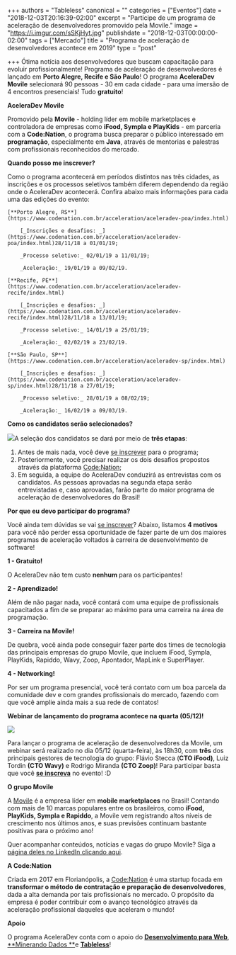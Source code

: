 +++
authors = "Tableless"
canonical = ""
categories = ["Eventos"]
date = "2018-12-03T20:16:39-02:00"
excerpt = "Participe de um programa de aceleração de desenvolvedores promovido pela Movile."
image = "https://i.imgur.com/sSKjHyt.jpg"
publishdate = "2018-12-03T00:00:00-02:00"
tags = ["Mercado"]
title = "Programa de aceleração de desenvolvedores acontece em 2019"
type = "post"

+++
Ótima notícia aos desenvolvedores que buscam capacitação para evoluir profissionalmente! Programa de aceleração de desenvolvedores é lançado em **Porto Alegre, Recife e São Paulo**! O programa **AceleraDev Movile** selecionará 90 pessoas - 30 em cada cidade - para uma imersão de 4 encontros presenciais! Tudo **gratuito**!

**AceleraDev Movile**

Promovido pela **Movile** - holding líder em mobile marketplaces e controladora de empresas como **iFood, Sympla e PlayKids** - em parceria com a **Code:Nation**, o programa busca preparar o público interessado em **programação**, especialmente em **Java**, através de mentorias e palestras com profissionais reconhecidos do mercado.

**Quando posso me inscrever?**

Como o programa acontecerá em períodos distintos nas três cidades, as inscrições e os processos seletivos também diferem dependendo da região onde o AceleraDev acontecerá. Confira abaixo mais informações para cada uma das edições do evento:

	[**Porto Alegre, RS**](https://www.codenation.com.br/acceleration/aceleradev-poa/index.html)

		[_Inscrições e desafios: _](https://www.codenation.com.br/acceleration/aceleradev-poa/index.html)28/11/18 a 01/01/19;

		_Processo seletivo:_ 02/01/19 a 11/01/19;

		_Aceleração:_ 19/01/19 a 09/02/19.

	[**Recife, PE**](https://www.codenation.com.br/acceleration/aceleradev-recife/index.html)

		[_Inscrições e desafios: _](https://www.codenation.com.br/acceleration/aceleradev-recife/index.html)28/11/18 a 13/01/19;

		_Processo seletivo:_ 14/01/19 a 25/01/19;

		_Aceleração:_ 02/02/19 a 23/02/19.

	[**São Paulo, SP**](https://www.codenation.com.br/acceleration/aceleradev-sp/index.html)

		[_Inscrições e desafios: _](https://www.codenation.com.br/acceleration/aceleradev-sp/index.html)28/11/18 a 27/01/19;

		_Processo seletivo:_ 28/01/19 a 08/02/19;

		_Aceleração:_ 16/02/19 a 09/03/19.

**Como os candidatos serão selecionados?**

  
![](https://i.imgur.com/hS265rn.jpg)A seleção dos candidatos se dará por meio de **três etapas**:

1. Antes de mais nada, você deve [se inscrever](https://www.codenation.com.br/) para o programa;
2. Posteriormente, você precisar realizar os dois desafios propostos através da plataforma [Code:Nation](https://www.codenation.com.br/);
3. Em seguida, a equipe do AceleraDev conduzirá as entrevistas com os candidatos. As pessoas aprovadas na segunda etapa serão entrevistadas e, caso aprovadas, farão parte do maior programa de aceleração de desenvolvedores do Brasil!

**Por que eu devo participar do programa?**

Você ainda tem dúvidas se vai [se inscrever](https://www.codenation.com.br/)? Abaixo, listamos **4 motivos** para você não perder essa oportunidade de fazer parte de um dos maiores programas de aceleração voltados à carreira de desenvolvimento de software!

**1 - Gratuito!** 

O AceleraDev não tem custo **nenhum** para os participantes! 

**2 - Aprendizado!** 

Além de não pagar nada, você contará com uma equipe de profissionais capacitados a fim de se preparar ao máximo para uma carreira na área de programação. 

**3 - Carreira na Movile!** 

De quebra, você ainda pode conseguir fazer parte dos times de tecnologia das principais empresas do grupo Movile, que incluem iFood, Sympla, PlayKids, Rapiddo, Wavy, Zoop, Apontador, MapLink e SuperPlayer.

**4 - Networking!** 

Por ser um programa presencial, você terá contato com um boa parcela da comunidade dev e com grandes profissionais do mercado, fazendo com que você amplie ainda mais a sua rede de contatos!

**Webinar de lançamento do programa acontece na quarta (05/12)!**

![](https://i.imgur.com/Ko6EIez.jpg)

Para lançar o programa de aceleração de desenvolvedores da Movile, um webinar será realizado no dia 05/12 (quarta-feira), às 18h30, com **três** dos principais gestores de tecnologia do grupo: Flávio Stecca (**CTO iFood)**, Luiz Tordin **(CTO Wavy)** e Rodrigo Miranda **(CTO Zoop)**! Para participar basta que você [**se inscreva**](https://www.sympla.com.br/webinar---papo-de-cto-os-desafios-da-carreira-de-desenvolvimento__395703) no evento! :D	

**O grupo Movile**

A [Movile](https://www.movile.com/) é a empresa líder em **mobile marketplaces** no Brasil! Contando com mais de 10 marcas populares entre os brasileiros, como **iFood, PlayKids, Sympla e Rapiddo**, a Movile vem registrando altos níveis de crescimento nos últimos anos, e suas previsões continuam bastante positivas para o próximo ano!

Quer acompanhar conteúdos, notícias e vagas do grupo Movile? Siga a [página deles no LinkedIn clicando aqui](https://www.linkedin.com/company/movile/).

**A Code:Nation**

Criada em 2017 em Florianópolis, a [Code:Nation](https://www.codenation.com.br/) é uma startup focada em **transformar o método de contratação e preparação de desenvolvedores**, dada a alta demanda por tais profissionais no mercado. O propósito da empresa é poder contribuir com o avanço tecnológico através da aceleração profissional daqueles que aceleram o mundo!

**Apoio**

O programa AceleraDev conta com o apoio do [**Desenvolvimento para Web**](https://desenvolvimentoparaweb.com/), [**Minerando Dados **](http://minerandodados.com.br/)e [**Tableless**](https://tableless.com.br/)! 